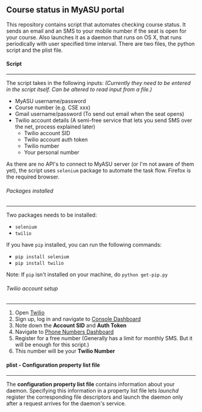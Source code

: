 ## Course status in MyASU portal

This repository contains script that automates checking course status. It sends an email and an SMS to your mobile number if the seat is open for your course. Also launches it as a daemon that runs on OS X, that runs periodically with user specified time interval.
There are two files, the python script and the plist file.

#### Script
***
The script takes in the following inputs:
_(Currently they need to be entered in the script itself. Can be altered to read input from a file.)_
- MyASU username/password
- Course number (e.g. CSE xxx)
- Gmail username/password (To send out email when the seat opens)
- Twilio account details (A semi-free service that lets you send SMS over the net, process explained later)
  - Twilio account SID
  - Twilio account auth token
  - Twilio number
  - Your personal number

As there are no API's to connect to MyASU server (or I'm not aware of them yet), the script uses `selenium` package to automate the task flow. Firefox is the required browser.

###### Packages installed
------
Two packages needs to be installed:
- `selenium`
- `twilio`

If you have `pip` installed, you can run the following commands:
- `pip install selenium`
- `pip install twilio`

Note: If `pip` isn't installed on your machine, do `python get-pip.py`


###### Twilio account setup
------
1. Open [Twilio](https://www.twilio.com/)
2. Sign up, log in and navigate to [Console Dashboard](https://www.twilio.com/console)
3. Note down the **Account SID** and **Auth Token**
4. Navigate to [Phone Numbers Dashboard](https://www.twilio.com/console/phone-numbers/dashboard)
5. Register for a free number (Generally has a limit for monthly SMS. But it will be enough for this script.)
6. This number will be your **Twilio Number**


#### plist - Configuration property list file
***
The __configuration property list file__ contains information about your daemon. Specifying this information in a property list file lets _launchd_ register the corresponding file descriptors and launch the daemon only after a request arrives for the daemon's service.

